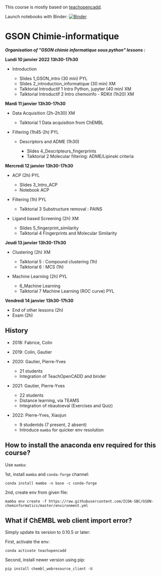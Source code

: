 This course is mostly based on [teachopencadd](https://github.com/volkamerlab/teachopencadd).

Launch notebooks with Binder: [![Binder](https://mybinder.org/badge_logo.svg)](https://mybinder.org/v2/gh/ICOA-SBC/GSON-cheminformatics/HEAD)

GSON Chimie-informatique
========================
___Organisation of "GSON chimie informatique sous python" lessons :___

**Lundi 10 janvier 2022 13h30-17h30**

- Introduction

  - Slides 1_GSON_intro (30 min) PYL
  - Slides 2_introduction_informatique (30 min) XM
  - Talktorial Introductif 1 Intro Python, jupyter (40 min)  XM
  - Talktorial Introductif 2 Intro chemoinfo - RDKit (1h20) XM

**Mardi 11 janvier 13h30-17h30**

- Data Acquisition (2h-2h30) XM

  - Talktorial 1 Data acquisition from ChEMBL

- Filtering (1h45-2h) PYL

  - Descriptors and ADME (1h30)

    - Slides 4_Descripteurs_fingerprints
    - Talktorial 2 Molecular filtering: ADME/Lipinski criteria

**Mercredi 12 janvier 13h30-17h30**

- ACP (2h) PYL
  - Slides 3_Intro_ACP
  - Notebook ACP

- Filtering (1h) PYL

  - Talktorial 3 Substructure removal : PAINS

- Ligand based Screening (2h) XM

  - Slides 5_fingerprint_similarity
  - Talktorial 4 Fingerprints and Molecular Similarity

**Jeudi 13 janvier 13h30-17h30**

- Clustering (2h) XM

  - Talktorial 5 : Compound clustering (1h)
  - Talktorial 6 : MCS (1h)

- Machine Learning (2h) PYL

  - 6_Machine Learning
  - Talktorial 7 Machine Learning (ROC curve) PYL

**Vendredi 14 janvier 13h30-17h30**

- End of other lessons (2h)
- Exam (2h)

## History

- 2018: Fabrice, Colin

- 2019: Colin, Gautier

- 2020: Gautier, Pierre-Yves

    - 21 students
    - Integration of TeachOpenCADD and binder

- 2021: Gautier, Pierre-Yves

    - 22 students
    - Distance learning, via TEAMS
    - Integration of nbautoeval (Exercises and Quiz)

- 2022: Pierre-Yves, Xiaojun
    - 9 studentds (7 present, 2 absent)
    - Introduce ```mamba``` for quicker env resolution

## How to install the anaconda env required for this course?

Use ```mamba```:

1st, install ```mamba``` and ```conda-forge``` channel:
```
conda install mamba -n base -c conda-forge
```
2nd, create env from given file:
```
mamba env create -f https://raw.githubusercontent.com/ICOA-SBC/GSON-cheminformatics/master/environment.yml
```
## What if ChEMBL web client import error?

Simply update its version to 0.10.5 or later:

First, activate the env:
```
conda activate teachopencadd
```
Second, install newer version using pip:
```
pip install chembl_webresource_client -U
```
